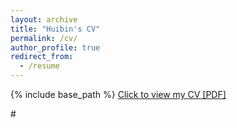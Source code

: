 ```yaml
---
layout: archive
title: "Huibin's CV"
permalink: /cv/
author_profile: true
redirect_from:
  - /resume
---
```


{% include base_path %}
[Click to view my CV [PDF]](http://huibinshen.github.io/files/huibinshen_cv.pdf)

#<!-- <embed src="http://huibinshen.github.io/files/huibinshen_cv.pdf" width="650" #height="1800" type='application/pdf'> -->